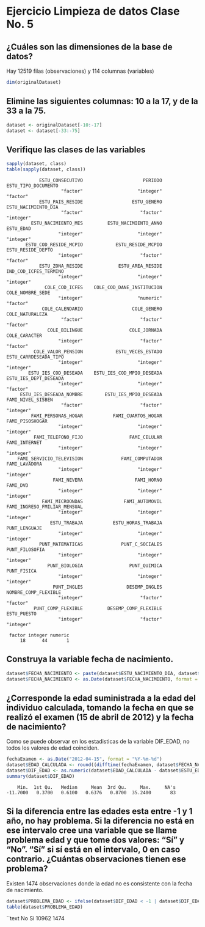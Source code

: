 # Ejercicio Limpieza de datos Clase No. 5

## ¿Cuáles son las dimensiones de la base de datos?

Hay 12519 filas (observaciones) y 114 columnas (variables)

```R
dim(originalDataset)
```

## Elimine las siguientes columnas: 10 a la 17, y de la 33 a la 75.

```R
dataset <- originalDataset[-10:-17]
dataset <- dataset[-33:-75]
```

## Verifique las clases de las variables

```R
sapply(dataset, class)
table(sapply(dataset, class))
```

```text
            ESTU_CONSECUTIVO                      PERIODO          ESTU_TIPO_DOCUMENTO 
                    "factor"                    "integer"                     "factor" 
            ESTU_PAIS_RESIDE                  ESTU_GENERO          ESTU_NACIMIENTO_DIA 
                    "factor"                     "factor"                    "integer" 
         ESTU_NACIMIENTO_MES         ESTU_NACIMIENTO_ANNO                    ESTU_EDAD 
                   "integer"                    "integer"                    "integer" 
       ESTU_COD_RESIDE_MCPIO            ESTU_RESIDE_MCPIO            ESTU_RESIDE_DEPTO 
                   "integer"                     "factor"                     "factor" 
            ESTU_ZONA_RESIDE             ESTU_AREA_RESIDE        IND_COD_ICFES_TERMINO 
                   "integer"                    "integer"                    "integer" 
              COLE_COD_ICFES    COLE_COD_DANE_INSTITUCION             COLE_NOMBRE_SEDE 
                   "integer"                    "numeric"                     "factor" 
             COLE_CALENDARIO                  COLE_GENERO              COLE_NATURALEZA 
                    "factor"                     "factor"                     "factor" 
               COLE_BILINGUE                 COLE_JORNADA                COLE_CARACTER 
                   "integer"                     "factor"                     "factor" 
          COLE_VALOR_PENSION            ESTU_VECES_ESTADO        ESTU_CARRDESEADA_TIPO 
                   "integer"                    "integer"                    "integer" 
        ESTU_IES_COD_DESEADA    ESTU_IES_COD_MPIO_DESEADA        ESTU_IES_DEPT_DESEADA 
                   "integer"                    "integer"                     "factor" 
     ESTU_IES_DESEADA_NOMBRE        ESTU_IES_MPIO_DESEADA            FAMI_NIVEL_SISBEN 
                    "factor"                     "factor"                    "integer" 
         FAMI_PERSONAS_HOGAR           FAMI_CUARTOS_HOGAR              FAMI_PISOSHOGAR 
                   "integer"                    "integer"                    "integer" 
          FAMI_TELEFONO_FIJO                 FAMI_CELULAR                FAMI_INTERNET 
                   "integer"                    "integer"                    "integer" 
    FAMI_SERVICIO_TELEVISION              FAMI_COMPUTADOR                FAMI_LAVADORA 
                   "integer"                    "integer"                    "integer" 
                 FAMI_NEVERA                   FAMI_HORNO                     FAMI_DVD 
                   "integer"                    "integer"                    "integer" 
             FAMI_MICROONDAS               FAMI_AUTOMOVIL FAMI_INGRESO_FMILIAR_MENSUAL 
                   "integer"                    "integer"                    "integer" 
                ESTU_TRABAJA           ESTU_HORAS_TRABAJA                PUNT_LENGUAJE 
                   "integer"                    "integer"                    "integer" 
            PUNT_MATEMATICAS              PUNT_C_SOCIALES               PUNT_FILOSOFIA 
                   "integer"                    "integer"                    "integer" 
               PUNT_BIOLOGIA                 PUNT_QUIMICA                  PUNT_FISICA 
                   "integer"                    "integer"                    "integer" 
                 PUNT_INGLES                DESEMP_INGLES         NOMBRE_COMP_FLEXIBLE 
                   "integer"                     "factor"                     "factor" 
          PUNT_COMP_FLEXIBLE         DESEMP_COMP_FLEXIBLE                  ESTU_PUESTO 
                   "integer"                     "factor"                    "integer" 
```

```text
 factor integer numeric 
     18      44       1 
```

## Construya la variable fecha de nacimiento.

```R
dataset$FECHA_NACIMIENTO <- paste(dataset$ESTU_NACIMIENTO_DIA, dataset$ESTU_NACIMIENTO_MES, dataset$ESTU_NACIMIENTO_ANNO, sep = "-")
dataset$FECHA_NACIMIENTO <- as.Date(dataset$FECHA_NACIMIENTO, format = "%d-%m-%Y")
```

## ¿Corresponde la edad suministrada a la edad del individuo calculada, tomando la fecha en que se realizó el examen (15 de abril de 2012) y la fecha de nacimiento?

Como se puede observar en los estadisticas de la variable DIF_EDAD, no todos los valores de edad coinciden.

```R
fechaExamen <- as.Date("2012-04-15", format = "%Y-%m-%d")
dataset$EDAD_CALCULADA <- round((difftime(fechaExamen, dataset$FECHA_NACIMIENTO, units = "weeks") / 52.25), 2)
dataset$DIF_EDAD <- as.numeric(dataset$EDAD_CALCULADA - dataset$ESTU_EDAD)
summary(dataset$DIF_EDAD)
```

```text
    Min.  1st Qu.   Median     Mean  3rd Qu.     Max.     NA's 
-11.7000   0.3700   0.6100   0.6376   0.8700  35.2400       83 
```
## Si la diferencia entre las edades esta entre -1 y 1 año, no hay problema. Si la diferencia no está en ese intervalo cree una variable que se llame problema edad y que tome dos valores: “Sí” y “No”. “Sí” si sí está en el intervalo, 0 en caso contrario. ¿Cuántas observaciones tienen ese problema?

Existen 1474 observaciones donde la edad no es consistente con la fecha de nacimiento.

```R
dataset$PROBLEMA_EDAD <- ifelse(dataset$DIF_EDAD < -1 | dataset$DIF_EDAD > 1, "Si", "No")
table(dataset$PROBLEMA_EDAD)
```

``text
   No    Si 
10962  1474 
```